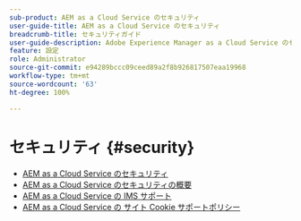 ```yaml
---
sub-product: AEM as a Cloud Service のセキュリティ
user-guide-title: AEM as a Cloud Service のセキュリティ
breadcrumb-title: セキュリティガイド
user-guide-description: Adobe Experience Manager as a Cloud Service のセキュリティに関する重要なトピックについて説明します。
feature: 設定
role: Administrator
source-git-commit: e94289bccc09ceed89a2f8b926817507eaa19968
workflow-type: tm+mt
source-wordcount: '63'
ht-degree: 100%

---
```



# セキュリティ {#security}

+ [AEM as a Cloud Service のセキュリティ](/help/security/home.md)
+ [AEM as a Cloud Service のセキュリティの概要](/help/security/cloud-service-security-overview.md)
+ [AEM as a Cloud Service の IMS サポート](ims-support.md)
+ [AEM as a Cloud Service の サイト Cookie サポートポリシー](/help/security/same-site-cookie-support.md)
